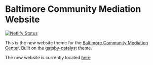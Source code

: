 # Baltimore Community Mediation Website

[![Netlify Status](https://api.netlify.com/api/v1/badges/4a637246-0035-4966-9f57-83dd090eb52f/deploy-status)](https://app.netlify.com/sites/fervent-ritchie-c19b24/deploys)

This is the new website theme for the [Baltimore Community Mediation Center](https://www.communitymediation.org/).
Built on the [gatsby-catalyst](https://www.gatsbycatalyst.com) theme.

The new website is currently located [here](https://bcmccatalyst.gatsbyjs.io/)
